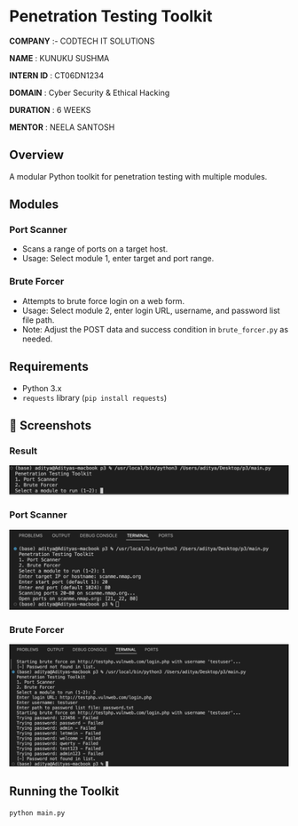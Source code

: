 # Penetration Testing Toolkit

**COMPANY** :- CODTECH IT SOLUTIONS 

**NAME** : KUNUKU SUSHMA 

**INTERN ID** : CT06DN1234

**DOMAIN** : Cyber Security & Ethical Hacking

**DURATION** : 6 WEEKS

**MENTOR** : NEELA SANTOSH 

## Overview
A modular Python toolkit for penetration testing with multiple modules.

## Modules

### Port Scanner
- Scans a range of ports on a target host.
- Usage: Select module 1, enter target and port range.

### Brute Forcer
- Attempts to brute force login on a web form.
- Usage: Select module 2, enter login URL, username, and password list file path.
- Note: Adjust the POST data and success condition in `brute_forcer.py` as needed.

## Requirements
- Python 3.x
- `requests` library (`pip install requests`)

## 🔐 Screenshots

### Result
![Result](p33.png)

### Port Scanner
![Weak Password](p31.png)

### Brute Forcer
![Medium Password](p32.png)

## Running the Toolkit
```bash
python main.py
